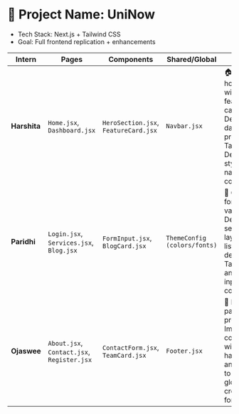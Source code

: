 # 🧠 Project Name: UniNow
- Tech Stack: Next.js + Tailwind CSS
- Goal: Full frontend replication + enhancements

| **Intern**   | **Pages**                                  | **Components**                       | **Shared/Global**            | **Description**                                                                                                                                                   |
| ------------ | ------------------------------------------ | ------------------------------------ | ---------------------------- | ----------------------------------------------------------------------------------------------------------------------------------------------------------------- |
| **Harshita** | `Home.jsx`, `Dashboard.jsx`                | `HeroSection.jsx`, `FeatureCard.jsx` | `Navbar.jsx`                 | 🏠 Build homepage layout with hero, features, and call-to-action. Design dashboard prototype with Tailwind cards. Develop and style a reusable navbar component.  |
| **Paridhi**  | `Login.jsx`, `Services.jsx`, `Blog.jsx`    | `FormInput.jsx`, `BlogCard.jsx`      | `ThemeConfig (colors/fonts)` | 🔐 Create login form UI with validation. Design services/features layout and blog list cards. Help define the Tailwind theme and reusable input component.        |
| **Ojaswee**  | `About.jsx`, `Contact.jsx`, `Register.jsx` | `ContactForm.jsx`, `TeamCard.jsx`    | `Footer.jsx`                 | 👥 Design about page with team profiles. Implement contact form with form handling. Style and build footer to be used globally. Also create register form layout. |
